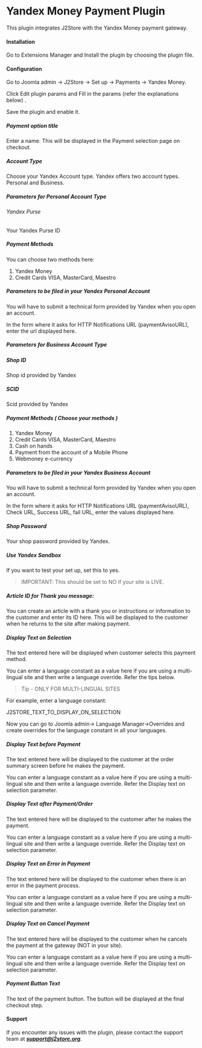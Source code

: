 # Yandex Money Payment Plugin

This plugin integrates J2Store with the Yandex Money payment gateway.

#### Installation
Go to Extensions Manager and Install the plugin by choosing the plugin file.

#### Configuration
Go to Joomla admin → J2Store → Set up → Payments → Yandex Money.

Click Edit plugin params and Fill in the params (refer the explanations below) .

Save the plugin and enable it.

##### Payment option title
Enter a name. This will be displayed in the Payment selection page on checkout.

##### Account Type
Choose your Yandex Account type. Yandex offers two account types. Personal and Business.

##### Parameters for Personal Account Type

###### Yandex Purse
Your Yandex Purse ID

##### Payment Methods
You can choose two methods here: 
1. Yandex Money
2. Credit Cards VISA, MasterCard, Maestro

##### Parameters to be filed in your Yandex Personal Account
You will have to submit a technical form provided by Yandex when you open an account. 

In the form where it asks for HTTP Notifications URL (paymentAvisoURL), enter the url displayed here.

##### Parameters for Business Account Type
##### Shop ID
Shop id provided by Yandex

##### SCID
Scid provided by Yandex

##### Payment Methods ( Choose your methods )
1. Yandex Money
2. Credit Cards VISA, MasterCard, Maestro
3. Cash on hands
4. Payment from the account of a Mobile Phone
5. Webmoney e-currency 

##### Parameters to be filed in your Yandex Business Account
You will have to submit a technical form provided by Yandex when you open an account. 

In the form where it asks for HTTP Notifications URL (paymentAvisoURL), Check URL, Success URL, fail URL, enter the values displayed here.

##### Shop Password
Your shop password provided by Yandex.

##### Use Yandex Sandbox
If you want to test your set up, set this to yes. 

>IMPORTANT: This should be set to NO if your site is LIVE.

##### Article ID for Thank you message: 
You can create an article with a thank you or instructions or information to the customer and enter its ID here. This will be displayed to the customer when he returns to the site after making payment.

##### Display Text on Selection
The text entered here will be displayed when customer selects this payment method. 

You can enter a language constant as a value here if you are using a multi-lingual site and then write a language override. Refer the tips below.

>Tip - ONLY FOR MULTI-LINGUAL SITES

For example, enter a language constant: 

J2STORE_TEXT_TO_DISPLAY_ON_SELECTION 

Now you can go to Joomla admin-> Language Manager->Overrides and create overrides for the language constant in all your languages. 

##### Display Text before Payment
The text entered here will be displayed to the customer at the order summary screen before he makes the payment. 

You can enter a language constant as a value here if you are using a multi-lingual site and then write a language override. Refer the Display text on selection parameter. 

##### Display Text after Payment/Order
The text entered here will be displayed to the customer after he makes the payment. 

You can enter a language constant as a value here if you are using a multi-lingual site and then write a language override. Refer the Display text on selection parameter.

##### Display Text on Error in Payment
The text entered here will be displayed to the customer when there is an error in the payment process.

You can enter a language constant as a value here if you are using a multi-lingual site and then write a language override. Refer the Display text on selection parameter.

##### Display Text on Cancel Payment
The text entered here will be displayed to the customer when he cancels the payment at the gateway (NOT in your site).

You can enter a language constant as a value here if you are using a multi-lingual site and then write a language override. Refer the Display text on selection parameter.

##### Payment Button Text
The text of the payment button. The button will be displayed at the final checkout step.

#### Support
If you encounter any issues with the plugin, please contact the support team at ***support@j2store.org***.
